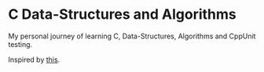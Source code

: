 # C Data-Structures and Algorithms
My personal journey of learning C, Data-Structures, Algorithms and CppUnit testing. 

Inspired by [this](https://github.com/jwasham/coding-interview-university).
